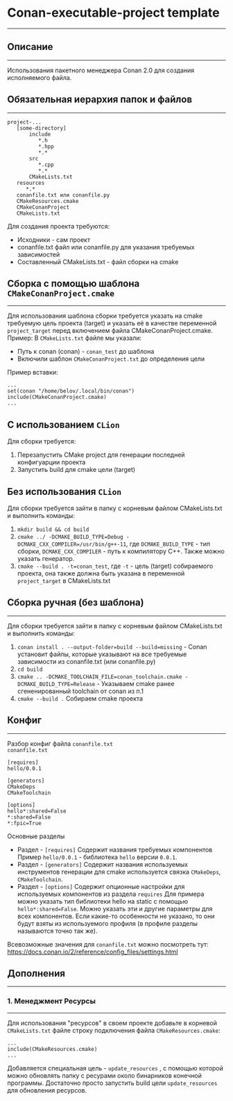# Conan-executable-project template
___
## Описание
___
Использования пакетного менеджера Conan 2.0 для создания исполняемого файла.

## Обязательная иерархия папок и файлов
___
```
project-...
   [some-directory]
       include
          *.h
          *.hpp
          *.*
       src
          *.cpp
          *.*
       CMakeLists.txt   
   resources
      *.*
   conanfile.txt или conanfile.py 
   CMakeResources.cmake
   CMakeConanProject
   CMakeLists.txt 
```
Для создания проекта требуются:
+ Исходники - сам проект
+ conanfile.txt файл или conanfile.py для указания требуемых зависимостей
+ Составленный CMakeLists.txt - файл сборки на cmake


## Сборка с помощью шаблона ```CMakeConanProject.cmake```
___

Для использования шаблона сборки требуется указать на cmake требуемую цель проекта (target)
и указать её в качестве переменной ```project_target``` перед включением файла CMakeConanProject.cmake.  
Пример:
В ```CMakeLists.txt``` файле мы указали:  
+ Путь к conan (conan) - ```conan_test``` до шаблона
+ Включили шаблон ```CMakeConanProject.txt``` до определения цели

Пример вставки:
```
...
set(conan "/home/belov/.local/bin/conan")
include(CMakeConanProject.cmake)
...
```

## С использованием ```CLion```

Для сборки требуется:
1. Перезапустить CMake project для генерации
последней конфигуарции проекта
2. Запустить build для cmake цели (target)

## Без использования ```CLion```

Для сборки требуется зайти в папку с корневым файлом CMakeLists.txt
и выполнить команды:
1. ```mkdir build && cd build```
2. ```cmake ../ -DCMAKE_BUILD_TYPE=Debug -DCMAKE_CXX_COMPILER=/usr/bin/g++-11```,
   где ```DCMAKE_BUILD_TYPE``` - тип сборки, ```DCMAKE_CXX_COMPILER``` - путь к компилятору C++. Также можно указать генератор.
3. ```cmake --build . -t=conan_test```, где ```-t``` - цель (target) собираемого проекта, она также должна быть указана в переменной ```project_target``` в CMakeLists.txt


## Сборка ручная (без шаблона)
___
Для сборки требуется зайти в папку с корневым файлом CMakeLists.txt
и выполнить команды:
1. ```conan install . --output-folder=build --build=missing``` - Conan установит файлы, которые указывают на все требуемые зависимости из conanfile.txt (или conanfile.py)
2. ```cd build```
3. ```cmake .. -DCMAKE_TOOLCHAIN_FILE=conan_toolchain.cmake -DCMAKE_BUILD_TYPE=Release``` - Указываем cmake ранее сгененированный toolchain от conan из п.1
4. ```cmake --build .``` Собираем cmake проекта

## Конфиг
___
Разбор конфиг файла ```conanfile.txt```  
```conanfile.txt```
```
[requires]
hello/0.0.1

[generators]
CMakeDeps
CMakeToolchain

[options]
hello*:shared=False
*:shared=False
*:fpic=True
```
Основные разделы
+ Раздел - ```[requires]``` Содержит названия требуемых компонентов
Пример ```hello/0.0.1``` - библиотека ```hello``` версии ```0.0.1```.
+ Раздел - ```[generators]``` Содержит названия используемых инструментов генерации
  для cmake используется связка ```CMakeDeps```, ```CMakeToolchain```.
+ Раздел - ```[options]``` Содержит опционные настройки для используемых компонентов из раздела ```requires```
  Для примера можно указать тип библиотеки hello на static с помощью ```hello*:shared=False```.
  Можно указать эти и другие параметры для всех компонентов. Если какие-то особенности не указано,
  то они будут взяты из используемого профиля (в профиле разделы называются точно так же).

Всевозможные значения для ```conanfile.txt``` можно посмотреть тут: https://docs.conan.io/2/reference/config_files/settings.html



## Дополнения
___

### 1. Менеджмент Ресурсы
___
Для использования "ресурсов" в своем проекте добавьте в корневой ```CMakeLists.txt```
файле строку подключения файла ```CMakeResources.cmake```:
```
...
include(CMakeResources.cmake)
...
```
Добавляется специальная цель - ```update_resources```
, с помощью которой можно обновлять папку с ресурами
около бинарников конечной программы. Достаточно просто
запустить build цели ```update_resources```
для обновления ресурсов.